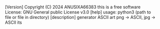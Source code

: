 [Version]
Copyright (C) 2024 ANUSIXA66383
this is a free software
License: GNU General public License v3.0
[help]
usage: python3 (path to file or file in directory)
[description]
generator ASCII art png -> ASCII, jpg -> ASCII
its 
